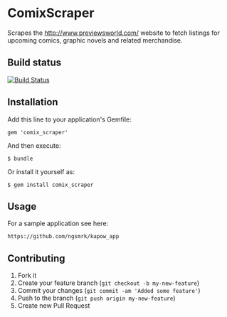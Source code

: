 # ComixScraper

Scrapes the http://www.previewsworld.com/ website to fetch listings for upcoming comics, graphic novels and related merchandise.

## Build status

[![Build Status](https://secure.travis-ci.org/ngsmrk/comix_scraper.png)](http://travis-ci.org/ngsmrk/comix_scraper)

## Installation

Add this line to your application's Gemfile:

    gem 'comix_scraper'

And then execute:

    $ bundle

Or install it yourself as:

    $ gem install comix_scraper

## Usage

For a sample application see here:

	https://github.com/ngsmrk/kapow_app

## Contributing

1. Fork it
2. Create your feature branch (`git checkout -b my-new-feature`)
3. Commit your changes (`git commit -am 'Added some feature'`)
4. Push to the branch (`git push origin my-new-feature`)
5. Create new Pull Request
